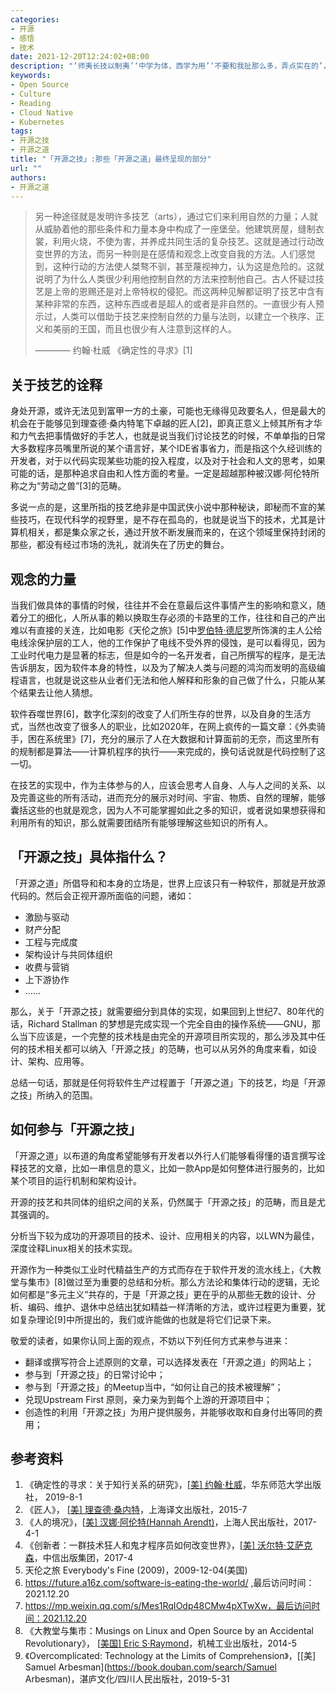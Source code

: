 ```yaml
---
categories:
- 开源
- 感悟
- 技术
date: 2021-12-20T12:24:02+08:00
description: "‘师夷长技以制夷’‘中学为体，西学为用’‘不要和我扯那么多，弄点实在的’，有形的技艺，能够解决现实问题的，向来是受大众所欢迎的，那些抽象的、虚构的、形而上的内容，也总是被大众所鄙夷的，「开源之道」并非不知道这些，如果没有过去6年的累积，那么谈技术也就不是「开源之道」了，这是一个相互佐证、相互成就的彼此依赖的左右手，缺一不可。是时候来聊些大众可接受的实用的内容了。"
keywords:
- Open Source
- Culture
- Reading
- Cloud Native
- Kubernetes
tags:
- 开源之技
- 开源之道
title: "「开源之技」:那些「开源之道」最终呈现的部分"
url: ""
authors:
- 开源之道
---
```


> 另一种途径就是发明许多技艺（arts），通过它们来利用自然的力量；人就从威胁着他的那些条件和力量本身中构成了一座堡垒。他建筑房屋，缝制衣裳，利用火烧，不使为害，并养成共同生活的复杂技艺。这就是通过行动改变世界的方法，而另一种则是在感情和观念上改变自我的方法。人们感觉到，这种行动的方法使人桀骜不驯，甚至蔑视神力，认为这是危险的。这就说明了为什么人类很少利用他控制自然的方法来控制他自己。古人怀疑过技艺是上帝的恩赐还是对上帝特权的侵犯。而这两种见解都证明了技艺中含有某种非常的东西，这种东西或者是超人的或者是非自然的。一直很少有人预示过，人类可以借助于技艺来控制自然的力量与法则，以建立一个秩序、正义和美丽的王国，而且也很少有人注意到这样的人。
>
> ———— 约翰·杜威 《确定性的寻求》[1]

## 关于技艺的诠释

身处开源，或许无法见到富甲一方的土豪，可能也无缘得见政要名人，但是最大的机会在于能够见到理查德·桑内特笔下卓越的匠人[2]，即真正意义上倾其所有才华和力气去把事情做好的手艺人，也就是说当我们讨论技艺的时候，不单单指的日常大多数程序员嘴里所说的某个语言好，某个IDE省事省力，而是指这个久经训练的开发者，对于以代码实现某些功能的投入程度，以及对于社会和人文的思考，如果可能的话，是那种追求自由和人性方面的考量。一定是超越那种被汉娜·阿伦特所称之为“劳动之兽”[3]的范畴。

多说一点的是，这里所指的技艺绝非是中国武侠小说中那种秘诀，即秘而不宣的某些技巧，在现代科学的视野里，是不存在孤岛的，也就是说当下的技术，尤其是计算机相关，都是集众家之长，通过开放不断发展而来的，在这个领域里保持封闭的那些，都没有经过市场的洗礼，就消失在了历史的舞台。

## 观念的力量

当我们做具体的事情的时候，往往并不会在意最后这件事情产生的影响和意义，随着分工的细化，人所从事的赖以换取生存必须的卡路里的工作，往往和自己的产出难以有直接的关连，比如电影《天伦之旅》[5]中[罗伯特·德尼罗](https://movie.douban.com/celebrity/1054445/)所饰演的主人公给电线涂保护层的工人，他的工作保护了电线不受外界的侵蚀，是可以看得见，因为工业时代电力是显著的标志，但是如今的一名开发者，自己所撰写的程序，是无法告诉朋友，因为软件本身的特性，以及为了解决人类与问题的鸿沟而发明的高级编程语言，也就是说这些从业者们无法和他人解释和形象的自己做了什么，只能从某个结果去让他人猜想。

软件吞噬世界[6]，数字化深刻的改变了人们所生存的世界，以及自身的生活方式，当然也改变了很多人的职业，比如2020年，在网上疯传的一篇文章：《外卖骑手，困在系统里》[7]，充分的展示了人在大数据和计算面前的无奈，而这里所有的规制都是算法——计算机程序的执行——来完成的，换句话说就是代码控制了这一切。

在技艺的实现中，作为主体参与的人，应该会思考人自身、人与人之间的关系、以及完善这些的所有活动，进而充分的展示对时间、宇宙、物质、自然的理解，能够囊括这些的也就是观念，因为人不可能掌握如此之多的知识，或者说如果想获得和利用所有的知识，那么就需要团结所有能够理解这些知识的所有人。

## 「开源之技」具体指什么？

「开源之道」所倡导和和本身的立场是，世界上应该只有一种软件，那就是开放源代码的。然后会正视开源所面临的问题，诸如：

* 激励与驱动
* 财产分配
* 工程与完成度
* 架构设计与共同体组织
* 收费与营销
* 上下游协作
* ......

那么，关于「开源之技」就需要细分到具体的实现，如果回到上世纪7、80年代的话，Richard Stallman 的梦想是完成实现一个完全自由的操作系统——GNU，那么当下应该是，一个完整的技术栈是由完全的开源项目所实现的，那么涉及其中任何的技术相关都可以纳入「开源之技」的范畴，也可以从另外的角度来看，如设计、架构、应用等。

总结一句话，那就是任何将软件生产过程置于「开源之道」下的技艺，均是「开源之技」所纳入的范围。

## 如何参与「开源之技」

「开源之道」以布道的角度希望能够有开发者以外行人们能够看得懂的语言撰写诠释技艺的文章，比如一串信息的意义，比如一款App是如何整体进行服务的，比如某个项目的运行机制和架构设计。

开源的技艺和共同体的组织之间的关系，仍然属于「开源之技」的范畴，而且是尤其强调的。

分析当下较为成功的开源项目的技术、设计、应用相关的内容，以LWN为最佳，深度诠释Linux相关的技术实现。

开源作为一种类似工业时代精益生产的方式而存在于软件开发的流水线上，《大教堂与集市》[8]做过至为重要的总结和分析。那么方法论和集体行动的逻辑，无论如何都是“多元主义”共存的，于是「开源之技」更在乎的从那些无数的设计、分析、编码、维护、退休中总结出犹如精益一样清晰的方法，或许过程更为重要，犹如复杂理论[9]中所提出的，我们或许能做的也就是将它们记录下来。

敬爱的读者，如果你认同上面的观点，不妨以下列任何方式来参与进来：

* 翻译或撰写符合上述原则的文章，可以选择发表在「开源之道」的网站上；
* 参与到「开源之技」的日常讨论中；
* 参与到「开源之技」的Meetup当中，“如何让自己的技术被理解”；
* 兑现Upstream First 原则，亲力亲为到每个上游的开源项目中；
* 创造性的利用「开源之技」为用户提供服务，并能够收取和自身付出等同的费用；

## 参考资料

1. 《确定性的寻求：关于知行关系的研究》，[[美\] 约翰·杜威](https://book.douban.com/author/4514017)，华东师范大学出版社， 2019-8-1
2. 《匠人》， [[美\] 理查德·桑内特](https://book.douban.com/author/338765/)，上海译文出版社，2015-7
3. 《人的境况》，[[美\] 汉娜·阿伦特(Hannah Arendt)](https://book.douban.com/search/汉娜·阿伦特)，上海人民出版社，2017-4-1
4. 《创新者：一群技术狂人和鬼才程序员如何改变世界》，[[美\] 沃尔特·艾萨克森](https://book.douban.com/search/沃尔特·艾萨克森)，中信出版集团，2017-4
5. 天伦之旅 Everybody's Fine (2009)，2009-12-04(美国)
6. https://future.a16z.com/software-is-eating-the-world/ ,最后访问时间：2021.12.20
7. https://mp.weixin.qq.com/s/Mes1RqIOdp48CMw4pXTwXw，最后访问时间：2021.12.20
8. 《大教堂与集市：Musings on Linux and Open Source by an Accidental Revolutionary》， [[美国\] Eric S·Raymond](https://book.douban.com/author/802088/)，机械工业出版社，2014-5
9. 《Overcomplicated: Technology at the Limits of Comprehension》，[[美\] Samuel Arbesman](https://book.douban.com/search/Samuel Arbesman)，湛庐文化/四川人民出版社，2019-5-31

